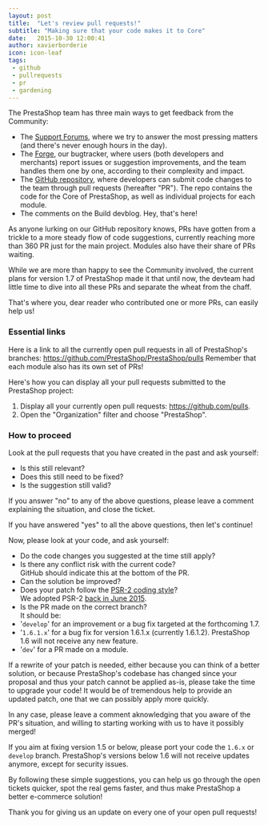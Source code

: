 ```yaml
---
layout: post
title:  "Let's review pull requests!"
subtitle: "Making sure that your code makes it to Core"
date:   2015-10-30 12:00:41
author: xavierborderie
icon: icon-leaf
tags:
 - github
 - pullrequests
 - pr
 - gardening
---
```


The PrestaShop team has three main ways to get feedback from the Community:

* The [Support Forums](http://www.prestashop.com/forums/), where we try to answer the most pressing matters (and there's never enough hours in the day).
* The [Forge](http://forge.prestashop.com/), our bugtracker, where users (both developers and merchants) report issues or suggestion improvements, and the team handles them one by one, according to their complexity and impact.
* The [GitHub repository](https://github.com/PrestaShop/), where developers can submit code changes to the team through pull requests (hereafter "PR"). The repo contains the code for the Core of PrestaShop, as well as individual projects for each module.
* The comments on the Build devblog. Hey, that's here!

As anyone lurking on our GitHub repository knows, PRs have gotten from a trickle to a more steady flow of code suggestions, currently reaching more than 360 PR just for the main project. Modules also have their share of PRs waiting.

While we are more than happy to see the Community involved, the current plans for version 1.7 of PrestaShop made it that until now, the devteam had little time to dive into all these PRs and separate the wheat from the chaff.

That's where you, dear reader who contributed one or more PRs, can easily help us! 


### Essential links

Here is a link to all the currently open pull requests in all of PrestaShop's branches: https://github.com/PrestaShop/PrestaShop/pulls Remember that each module also has its own set of PRs!

Here's how you can display all your pull requests submitted to the PrestaShop project:

1. Display all your currently open pull requests: https://github.com/pulls.
2. Open the "Organization" filter and choose "PrestaShop".


### How to proceed

Look at the pull requests that you have created in the past and ask yourself:

* Is this still relevant?
* Does this still need to be fixed?
* Is the suggestion still valid?

If you answer "no" to any of the above questions, please leave a comment explaining the situation, and close the ticket.

If you have answered "yes" to all the above questions, then let's continue!

Now, please look at your code, and ask yourself:

* Do the code changes you suggested at the time still apply?
* Is there any conflict risk with the current code?<br/>GitHub should indicate this at the bottom of the PR.
* Can the solution be improved?
* Does your patch follow the [PSR-2 coding style](https://github.com/php-fig/fig-standards/blob/master/accepted/PSR-2-coding-style-guide.md)?<br/>We adopted PSR-2 [back in June 2015](http://build.prestashop.com/news/prestashop-moves-to-psr-2/).
* Is the PR made on the correct branch?<br/>It should be:
 * '`develop`' for an improvement or a bug fix targeted at the forthcoming 1.7.
 * '`1.6.1.x`' for a bug fix for version 1.6.1.x (currently 1.6.1.2). PrestaShop 1.6 will not receive any new feature.
 * '`dev`' for a PR made on a module.

If a rewrite of your patch is needed, either because you can think of a better solution, or because PrestaShop's codebase has changed since your proposal and thus your patch cannot be applied as-is, please take the time to upgrade your code! It would be of tremendous help to provide an updated patch, one that we can possibly apply more quickly.

In any case, please leave a comment aknowledging that you aware of the PR's situation, and willing to starting working with us to have it possibly merged!

If you aim at fixing version 1.5 or below, please port your code the `1.6.x` or `develop` branch. PrestaShop's versions below 1.6 will not receive updates anymore, except for security issues.

By following these simple suggestions, you can help us go through the open tickets quicker, spot the real gems faster, and thus make PrestaShop a better e-commerce solution!

Thank you for giving us an update on every one of your open pull requests!
